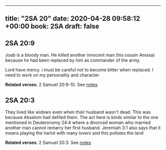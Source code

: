 
---
title: "2SA 20"
date: 2020-04-28 09:58:12 +00:00
book: 2SA
draft: false
---

## 2SA 20:9

Joab is a bloody man. He killed another innocent man (his cousin Amasa) because he had been replaced by him as commander of the army. 

Lord have mercy. i must be careful not to become bitter when replaced. I need to work on my personality and character

**Related verses**: 2 Samuel 20:9-10. See [notes](https://my.bible.com/notes/3417618663036674123)


## 2SA 20:3

They lived like widows even when their husband wasn't dead. This was because Absalom had defiled them. The act here is kinds similar to the one mentioned in Deuteronomy 24:4 where a divorced woman who married another man cannot remarry her first husband. Jeremiah 3:1 also says that it means playing the harlot with many lovers and this pollutes the land

**Related verses**: 2 Samuel 20:3. See [notes](https://my.bible.com/notes/3417615399499063353)

